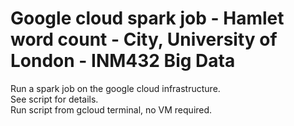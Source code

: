 # Google cloud spark job - Hamlet word count - City, University of London - INM432 Big Data

Run a spark job on the google cloud infrastructure.  
See script for details.   
Run script from gcloud terminal, no VM required.  


